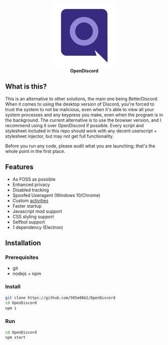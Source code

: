 <br>
<br>
<center><img src="assets/icon.png?raw=true" width="200" height="200" alt="OpenDiscord Icon"></center>
<center><b>OpenDiscord</b></center>

## What is this?
This is an alternative to other solutions, the main one being BetterDiscord. When it comes to using the desktop version of Discord, you're forced to trust the system to not be malicious, even when it's able to view all your system processes and any keypress you make, even when the program is in the background. The current alternative is to use the browser version, and I recommend using it over OpenDiscord if possible. Every script and stylesheet included in this repo should work with any decent userscript + stylesheet injector, but may not get full functionality.

Before you run any code, please audit what you are launching; that's the whole point in the first place.

## Features
- As FOSS as possible
- Enhanced privacy
- Disabled tracking
- Spoofed Useragent (Windows 10/Chrome)
- Custom [activities](https://discord.com/developers/docs/topics/gateway#activity-object)
- Faster startup
- Javascript mod support
- CSS styling support
- Selfbot support
- 1 dependency (Electron)

## Installation
### Prerequisites
- git
- nodejs + npm

### Install
```bash
git clone https://github.com/505e06b2/OpenDiscord
cd OpenDiscord
npm i
```

### Run
```bash
cd OpenDiscord
npm start
```
